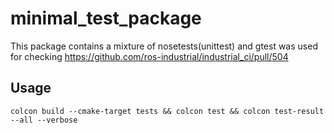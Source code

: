 # minimal_test_package
This package contains a mixture of nosetests(unittest) and gtest
was used for checking https://github.com/ros-industrial/industrial_ci/pull/504


## Usage
```
colcon build --cmake-target tests && colcon test && colcon test-result --all --verbose
```